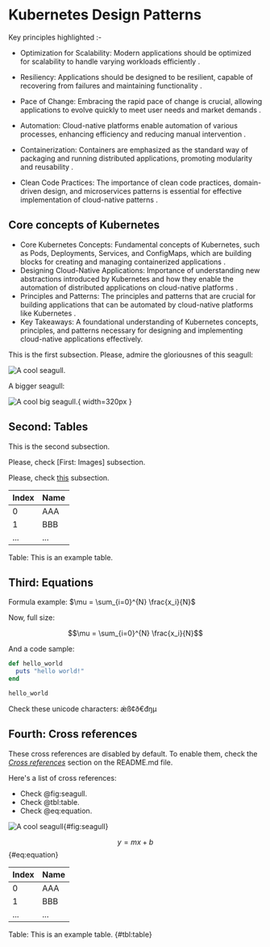 # Kubernetes Design Patterns

Key principles highlighted :-

- Optimization for Scalability: Modern applications should be optimized for scalability to handle varying workloads efficiently .

- Resiliency: Applications should be designed to be resilient, capable of recovering from failures and maintaining functionality .
- Pace of Change: Embracing the rapid pace of change is crucial, allowing applications to evolve quickly to meet user needs and market demands .
- Automation: Cloud-native platforms enable automation of various processes, enhancing efficiency and reducing manual intervention .
- Containerization: Containers are emphasized as the standard way of packaging and running distributed applications, promoting modularity and reusability .
- Clean Code Practices: The importance of clean code practices, domain-driven design, and microservices patterns is essential for effective implementation of cloud-native patterns .

## Core concepts of Kubernetes 
- Core Kubernetes Concepts: Fundamental concepts of Kubernetes, such as Pods, Deployments, Services, and ConfigMaps, which are building blocks for creating and managing containerized applications .
- Designing Cloud-Native Applications: Importance of understanding new abstractions introduced by Kubernetes and how they enable the automation of distributed applications on cloud-native platforms .
- Principles and Patterns: The principles and patterns that are crucial for building applications that can be automated by cloud-native platforms like Kubernetes .
- Key Takeaways: A foundational understanding of Kubernetes concepts, principles, and patterns necessary for designing and implementing cloud-native applications effectively.



This is the first subsection. Please, admire the gloriousnes of this seagull:

![A cool seagull.](images/seagull.png)

A bigger seagull:

![A cool big seagull.](images/seagull.png){ width=320px }

## Second: Tables

This is the second subsection.


Please, check [First: Images] subsection.

Please, check [this](#first-images) subsection.

| Index | Name |
| ----- | ---- |
| 0     | AAA  |
| 1     | BBB  |
| ...   | ...  |

Table: This is an example table.

## Third: Equations

Formula example: $\mu = \sum_{i=0}^{N} \frac{x_i}{N}$

Now, full size:

$$\mu = \sum_{i=0}^{N} \frac{x_i}{N}$$

And a code sample:

```rb
def hello_world
  puts "hello world!"
end

hello_world
```

Check these unicode characters: ǽß¢ð€đŋμ

## Fourth: Cross references

These cross references are disabled by default. To enable them, check the
_[Cross references](https://github.com/wikiti/pandoc-book-template#cross-references)_
section on the README.md file.

Here's a list of cross references:

- Check @fig:seagull.
- Check @tbl:table.
- Check @eq:equation.

![A cool seagull](images/seagull.png){#fig:seagull}

$$ y = mx + b $$ {#eq:equation}

| Index | Name |
| ----- | ---- |
| 0     | AAA  |
| 1     | BBB  |
| ...   | ...  |

Table: This is an example table. {#tbl:table}
